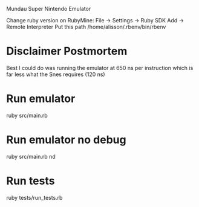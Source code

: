 Mundau Super Nintendo Emulator

Change ruby version on RubyMine:
File -> Settings -> Ruby SDK
Add -> Remote Interpreter
Put this path /home/alisson/.rbenv/bin/rbenv

# Disclaimer Postmortem
Best I could do was running the emulator at 650 ns per instruction which is far less what the Snes requires (120 ns) 

# Run emulator
ruby src/main.rb

# Run emulator no debug
ruby src/main.rb nd

# Run tests
ruby tests/run_tests.rb
